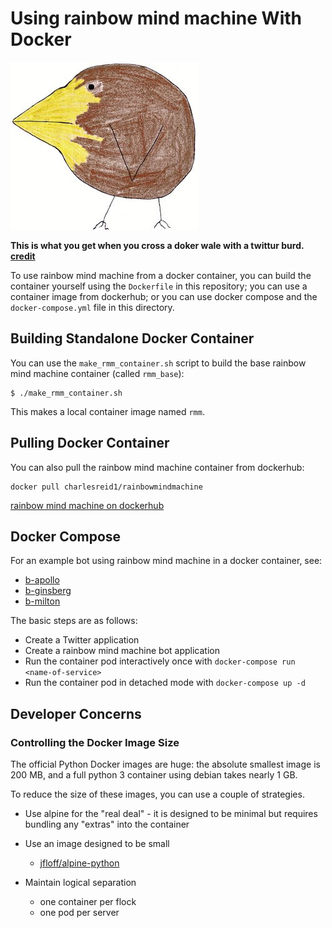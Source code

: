 # Using rainbow mind machine With Docker

![the twittur](img/twittur.jpg)

**This is what you get when you cross a doker wale with a twittur burd. [credit](credits.md)**

To use rainbow mind machine from a docker container,
you can build the container yourself using the 
`Dockerfile` in this repository;
you can use a container image from dockerhub;
or you can use docker compose and the `docker-compose.yml` 
file in this directory.

## Building Standalone Docker Container

You can use the `make_rmm_container.sh` script to build
the base rainbow mind machine container 
(called `rmm_base`): 

```
$ ./make_rmm_container.sh
```

This makes a local container image named `rmm`.

## Pulling Docker Container

You can also pull the rainbow mind machine container from dockerhub:

```
docker pull charlesreid1/rainbowmindmachine
```

[rainbow mind machine on dockerhub](https://hub.docker.com/r/charlesreid1/rainbowmindmachine)

## Docker Compose

For an example bot using rainbow mind machine in a docker container, see:

* [b-apollo](https://git.charlesreid1.com/bots/b-apollo)
* [b-ginsberg](https://git.charlesreid1.com/bots/b-ginsberg)
* [b-milton](https://git.charlesreid1.com/bots/b-milton)

The basic steps are as follows:

* Create a Twitter application
* Create a rainbow mind machine bot application
* Run the container pod interactively once with `docker-compose run <name-of-service>`
* Run the container pod in detached mode with `docker-compose up -d`


## Developer Concerns

### Controlling the Docker Image Size

The official Python Docker images are huge: 
the absolute smallest image is 200 MB, and 
a full python 3 container using debian takes
nearly 1 GB. 

To reduce the size of these images, you can use 
a couple of strategies.

* Use alpine for the "real deal" - it is designed to be minimal 
    but requires bundling any "extras" into the container

* Use an image designed to be small
    * [jfloff/alpine-python](https://github.com/jfloff/alpine-python)

* Maintain logical separation 
    * one container per flock
    * one pod per server

